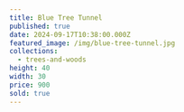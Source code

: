 ```yaml
---
title: Blue Tree Tunnel
published: true
date: 2024-09-17T10:38:00.000Z
featured_image: /img/blue-tree-tunnel.jpg
collections:
  - trees-and-woods
height: 40
width: 30
price: 900
sold: true
---
```

